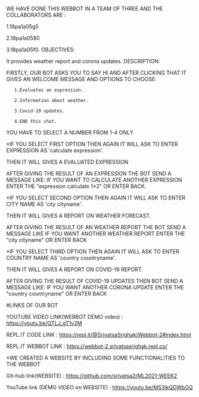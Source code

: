 WE HAVE DONE THIS WEBBOT IN A TEAM OF THREE AND THE COLLABORATORS ARE :

1.18pa1a05g5

2.18pa1a0580

3.18pa1a05f0.
OBJECTIVES:

It provides weather report and  corona updates.
DESCRIPTION:

FIRSTLY, OUR BOT ASKS YOU TO SAY HI AND AFTER CLICKING THAT IT GIVES AN WELCOME MESSAGE AND OPTIONS TO CHOOSE:

       1.Evaluates an expression.
       
       2.Information about weather.
       
       3.Covid-19 updates.
       
       4.END this chat.
YOU HAVE TO SELECT A NUMBER FROM 1-4 ONLY.

*IF YOU SELECT FIRST OPTION THEN AGAIN IT WILL ASK TO ENTER EXPRESSION AS 'calculate expression'.

THEN IT WILL GIVES A EVALUATED EXPRESSION

AFTER GIVING THE RESULT OF AN EXPRESSION THE BOT SEND A MESSAGE LIKE: IF YOU WANT TO CALCULATE ANOTHER EXPRESSION ENTER THE "expression calculate 1*2" OR ENTER BACK.

*IF YOU SELECT SECOND OPTION THEN AGAIN IT WILL ASK TO ENTER CITY NAME AS 'city cityname'.

THEN IT WILL GIVES A REPORT ON WEATHER FORECAST.

AFTER GIVING THE RESULT OF AN WEATHER REPORT THE BOT SEND A MESSAGE LIKE IF YOU WANT ANOTHER WEATHER REPORT ENTER THE "city cityname" OR ENTER BACK

*IF YOU SELECT THIRD OPTION THEN AGAIN IT WILL ASK TO ENTER COUNTRY NAME AS 'country countryname'.

THEN IT WILL GIVES A REPORT ON COVID-19 REPORT.

AFTER GIVING THE RESULT OF COVID-19 UPDATES THEN BOT SEND A MESSAGE LIKE: IF YOU WANT ANOTHER CORONA UPDATE ENTER THE "country countryname" OR ENTER BACK

#LINKS OF OUR BOT

YOUTUBE VIDEO LINK(WEBBOT DEMO video) : https://youtu.be/QTLJ_gT1v2M

REPL.IT CODE LINK : https://repl.it/@SrivatsaSrighak/Webbot-2#index.html

REPL.IT WEBBOT LINK : https://webbot-2.srivatsasrighak.repl.co/

*WE CREATED A WEBSITE BY INCLUDING SOME FUNCTIONALITIES TO THE WEBBOT

Git-hub link(WEBSITE) : https://github.com/srivatsa2/ML2021-WEEK2

YouTube link (DEMO VIDEO on WEBSITE) : https://youtu.be/MS3jkQDWbGQ
